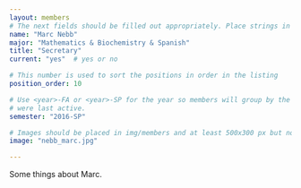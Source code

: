 ```yaml
---
layout: members
# The next fields should be filled out appropriately. Place strings in double quotes.
name: "Marc Nebb"
major: "Mathematics & Biochemistry & Spanish"
title: "Secretary"
current: "yes"	# yes or no

# This number is used to sort the positions in order in the listing
position_order: 10

# Use <year>-FA or <year>-SP for the year so members will group by the semester they
# were last active.
semester: "2016-SP"

# Images should be placed in img/members and at least 500x300 px but not too big
image: "nebb_marc.jpg"

---
```

Some things about Marc.